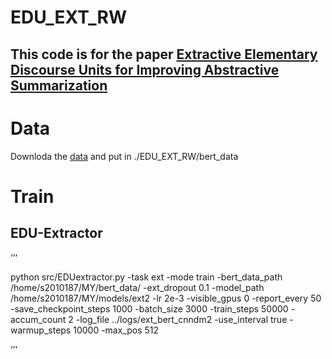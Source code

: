 EDU_EXT_RW
================
This code is for the paper [Extractive Elementary Discourse Units for Improving Abstractive Summarization](https://dl.acm.org/doi/abs/10.1145/3477495.3531916)
-----------------------------------

Data
========
Downloda the [data](https://drive.google.com/drive/folders/1wUqyH8bSLTbODBI3LW_w3xwmeLl6vj6r?usp=sharing) and put in ./EDU_EXT_RW/bert_data

Train
========
EDU-Extractor
------------
‘’‘

python src/EDUextractor.py -task ext -mode train -bert_data_path /home/s2010187/MY/bert_data/ -ext_dropout 0.1 -model_path /home/s2010187/MY/models/ext2 -lr 2e-3 -visible_gpus 0 -report_every 50 -save_checkpoint_steps 1000 -batch_size 3000 -train_steps 50000 -accum_count 2 -log_file ../logs/ext_bert_cnndm2 -use_interval true -warmup_steps 10000 -max_pos 512

‘’‘
